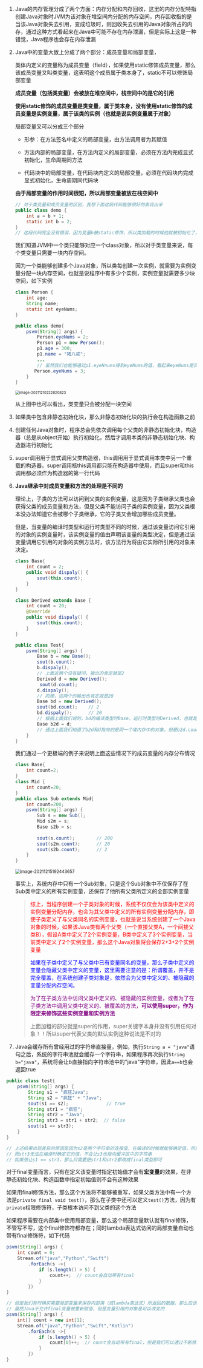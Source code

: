 1. Java的内存管理分成了两个方面：内存分配和内存回收，这里的内存分配特指创建Java对象时JVM为该对象在堆空间内分配的内存空间，内存回收指的是当该Java对象失去引用，变成垃圾时，则回收失去引用的Java对象所占的内存，通过这种方式看起来在Java中可能不存在内存泄漏，但是实际上这是一种错觉，Java程序也会存在内存泄漏

2. Java中的变量大致上分成了两个部分：成员变量和局部变量，

   类体内定义的变量称为成员变量（field），如果使用static修饰成员变量，那么该成员变量又叫类变量，这表明这个成员属于类本身了，static不可以修饰局部变量

   **成员变量（包括类变量）会被放在堆空间中，栈空间中的是它的引用**

   **使用static修饰的成员变量是类变量，属于类本身，没有使用static修饰的成员变量是实例变量，属于该类的实例（也就是说实例变量属于对象）**

   局部变量又可以分成三个部分

   - 形参：在方法签名中定义的局部变量，由方法调用者为其赋值

   - 方法内部的局部变量，在方法内定义的局部变量，必须在方法内完成显式初始化，生命周期同方法
   - 代码块中的局部变量，在代码块内定义的局部变量，必须在代码块内完成显式初始化，生命周期同代码块

   **由于局部变量的作用时间很短，所以局部变量被放在栈空间中**

   ```java
   // 对于类变量和成员变量的区别，我想下面这段代码能够很好的表现出来
   public class demo {
       int a = b + 1;
       static int b = 2;
   }
   // 这段代码完全没有错误，因为变量b被static修饰，所以类加载的时候他就被初始化了，也就是说虽然他的位置在a后面，但是他是先被初始化的，因此在成员变量被初始化的时候能够引用他；而如果不用static修饰，那么就会有“非法前向引用”的错误
   ```

   我们知道JVM中一个类只能够对应一个class对象，所以对于类变量来说，每个类变量只需要一块内存空间。

   因为一个类能够创建多个Java对象，所以类每创建一次实例，就需要为实例变量分配一块内存空间，也就是说程序中有多少个实例，实例变量就需要多少块空间，如下实例

   ```java
   class Person {
       int age;
       String name;
       static int eyeNums;
   }
   
   public class demo{
       psvm(String[] args) {
           Person.eyeNums = 2;
           Person p1 = new Person();
           p1.age = 300;
           p1.name = "猪八戒";
           ...
           // 虽然我们也能够通过p1.eyeNnums得到eyeNums的值，看起来eyeNums是实例变量了，其实不然，在底层仍然是通过将p1转换成Person类去查找的
          Person.eyeNums = 3;     
       }
   }
   ```

   <img src="../../image/Java/image-20211210222820823.png" alt="image-20211210222820823" style="zoom:67%;" />

   从上图中也可以看出，类变量只会被分配一块空间



3. 如果类中包含非静态初始化块，那么非静态初始化块的执行会在构造函数之前

4. 创建任何Java对象时，程序总会先依次调用每个父类的非静态初始化块，构造器（总是从object开始）执行初始化，然后才调用本类的非静态初始化块、构造器进行初始化

5. super调用用于显式调用父类构造器，this调用用于显式调用本类中另一个重载的构造器。super调用核this调用都只能在构造器中使用，而且super和this调用都必须作为构造器的第一行代码

6. **Java继承中对成员变量和方法的处理是不同的**

   理论上，子类的方法可以访问到父类的实例变量，这是因为子类继承父类也会获得父类的成员变量和方法，但是父类不能访问子类的实例变量，因为父类根本没办法知道它会被哪个子类继承，它的子类又会增加哪些成员变量。

   但是，当变量的编译时类型和运行时类型不同的时候，通过该变量访问它引用的对象的实例变量时，该实例变量的值由声明该变量的类型决定，但是通过该变量调用它引用的对象的实例方法时，该方法行为将由它实际所引用的对象来决定。

   ```java
   class Base{
       int count = 2;
       public void dispaly() {
           sout(this.count);
       }
   }
   
   class Derived extends Base {
       int count = 20;
       @Override
       public void dispaly() {
           sout(this.count);
       }
   }
   
   public class Test{
       psvm(String[] args) {
           Base b = new Base();
           sout(b.count);
           b.dispaly();
           // 上面这两个没有疑问，输出的肯定就是2
           Derived d = new Derived();
          	sout(d.count);
           d.dispaly();
           // 同理，这两个的输出也肯定就是20
           Base bd = new Derived();
           sout(bd.count);    // 2
           bd.dispaly();      // 20
           // 根据上面我们说的，bd的编译类型时Base，运行时类型时Derived，也就是说变量bd的声明类型是Base，但是bd的引用对象类型确实Derived，因此bd.count输出的是声明类型Base中的count值，db.dispaly()调用的却是Derived中的dispaly
           Base b2d = d;
           // 通过上面我们知道了b2d和d指向的是同一个堆内存中的对象，但是b2d.count和d.count却不是相同的值，理由不用再赘述了
       }
   }
   ```

   我们通过一个更极端的例子来说明上面这些情况下的成员变量的内存分布情况

   ```java
   class Base{
       int count=2;
   }
   class Mid {
       int count=20;
   }
   public class Sub extends Mid{
       int count=200;
       psvm(String[] args) {
           Sub s = new Sub();
           Mid s2m = s;
           Base s2b = s;
           
           sout(s.count);        // 200
           sout(s2m.count);      // 20
           sout(s2b.count);      // 2
       }
   }
   ```

   <img src="../../image/Java/image-20211215192443657.png" alt="image-20211215192443657" style="zoom:80%;" />

   事实上，系统内存中只有一个Sub对象，只是这个Sub对象中不仅保存了在Sub类中定义的所有实例变量，还保存了他所有父类所定义的全部实例变量

   > <font color=red>综上，当程序创建一个子类对象的时候，系统不仅仅会为该类中定义的实例变量分配内存，也会为其父类中定义的所有实例变量分配内存，即使子类定义了与父类同名的实例变量，也就是说当系统创建了一个Java对象的时候，如果该Java类有两个父类（一个直接父类A，一个间接父类B），假设A类中定义了2个实例变量，B类中定义了3个实例变量，当前类中定义了2个实例变量，那么这个Java对象将会保存2+3+2个实例变量</font>
   >
   > <font color=blue>如果在子类中定义了与父类中已有变量同名的变量，那么子类中定义的变量会隐藏父类中定义的变量，这里需要注意的是：所谓覆盖，并不是完全覆盖，在系统创建子类对象是，依然会为父类中定义的、被隐藏的变量分配内存空间。</font>
   >
   > <font color=purple>为了在子类方法中访问父类中定义的、被隐藏的实例变量，或者为了在子类方法中调用父类中定义的、被覆盖的方法，**可以使用super，作为限定来修饰这些实例变量和实例方法**</font>
   >
   > 上面加粗的部分就是super的作用，super关键字本身并没有引用任何对象！！所以super代表父类的默认实例这种说法是不对的



7. Java会缓存所有曾经用过的字符串直接量，例如，执行`String a = "java"`语句之后，系统的字符串池就会缓存一个字符串，如果程序再次执行`String b="java"`，系统将会让b直接指向字符串池中的"java"字符串，因此`a==b`也会返回true

```java
public class test{
    psvm(String[] args) {
        String s1 = "疯狂Java";
        String s2 = "疯狂" + "Java";
        sout(s1 == s2);              // true
        String str1 = "疯狂";
        String str2 = "Java";
        String str3 = str1 + str2;  // false
        sout(s1 == str3);
    }
}

// 上述结果出现差异的原因是因为s2是两个字符串的连接值，在编译的时候就能够确定值，所以s1和s2都能够指向同一个地址
// 而str3无法在编译时确定它的值，不会让s3也指向缓冲区中的字符串
// 如果想让s1 == str3，那么只需要把str1和str2都改成final类型即可
```

对于final变量而言，只有在定义该变量时指定初始值才会有**宏变量**的效果，在非静态初始化块、构造函数中指定初始值则不会有这种效果

如果用final修饰方法，那么这个方法将不能够被重写，如果父类方法中有一个方法是`private final void test()`，那么在子类中还可以定义`test()`方法，因为有`private`权限修饰符，子类根本访问不到父类的这个方法

如果程序需要在内部类中使用局部变量，那么这个局部变量默认就有final修饰，不管写不写，这个final修饰符都存在；同时lambda表达式访问的局部变量自动也带有final修饰符，如下代码

```java
psvm(String[] args) {
    int count = 0;
    Stream.of("java","Python","Swift")
        .forEach(s ->{
            if (s.length() > 5) {
                count++;  // count会自动带有final
            }
        })
}

// 但是我们有时确实需要局部变量来保存内部类（或lambda表达式）所返回的数据，那么应该怎么办呢?
// 虽然Java不允许final变量被重新赋值，但是变量引用的对象是可以改变的
psvm(String[] args) {
    int[] count = new int[1];
    Stream.of("java","Python","Swift","Kotlin")
        .forEach(s ->{
            if (s.length() > 5) {
                count[0]++;  // count会自动带有final，但是我们可以通过不断修改引用来保存lambda表达式的值
            }
        })
}
```




